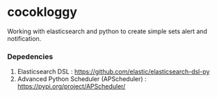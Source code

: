# cocokloggy
Working with elasticsearch and python to create simple sets alert and notification.

### Depedencies 
1. Elasticsearch DSL :  https://github.com/elastic/elasticsearch-dsl-py
2. Advanced Python Scheduler (APScheduler) : https://pypi.org/project/APScheduler/

